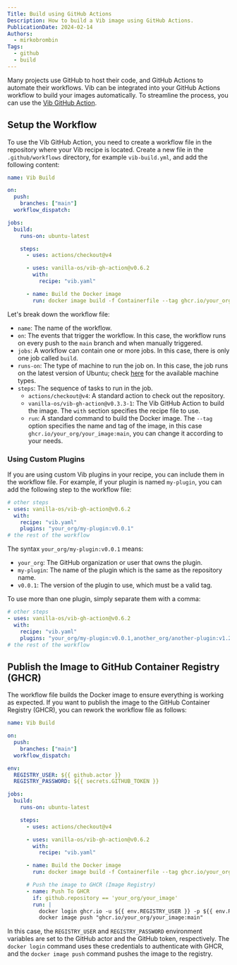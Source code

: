 ```yaml
---
Title: Build using GitHub Actions
Description: How to build a Vib image using GitHub Actions.
PublicationDate: 2024-02-14
Authors:
  - mirkobrombin
Tags:
  - github
  - build
---
```


Many projects use GitHub to host their code, and GitHub Actions to automate their workflows. Vib can be integrated into your GitHub Actions workflow to build your images automatically. To streamline the process, you can use the [Vib GitHub Action](https://github.com/Vanilla-OS/vib-gh-action).

## Setup the Workflow

To use the Vib GitHub Action, you need to create a workflow file in the repository where your Vib recipe is located. Create a new file in the `.github/workflows` directory, for example `vib-build.yml`, and add the following content:

```yaml
name: Vib Build

on:
  push:
    branches: ["main"]
  workflow_dispatch:

jobs:
  build:
    runs-on: ubuntu-latest

    steps:
      - uses: actions/checkout@v4

      - uses: vanilla-os/vib-gh-action@v0.6.2
        with:
          recipe: "vib.yaml"

      - name: Build the Docker image
        run: docker image build -f Containerfile --tag ghcr.io/your_org/your_image:main .
```

Let's break down the workflow file:

- `name`: The name of the workflow.
- `on`: The events that trigger the workflow. In this case, the workflow runs on every push to the `main` branch and when manually triggered.
- `jobs`: A workflow can contain one or more jobs. In this case, there is only one job called `build`.
- `runs-on`: The type of machine to run the job on. In this case, the job runs on the latest version of Ubuntu; check [here](https://github.com/actions/runner-images?tab=readme-ov-file#available-images) for the available machine types.
- `steps`: The sequence of tasks to run in the job.
  - `actions/checkout@v4`: A standard action to check out the repository.
  - `vanilla-os/vib-gh-action@v0.3.3-1`: The Vib GitHub Action to build the image. The `with` section specifies the recipe file to use.
  - `run`: A standard command to build the Docker image. The `--tag` option specifies the name and tag of the image, in this case `ghcr.io/your_org/your_image:main`, you can change it according to your needs.

### Using Custom Plugins

If you are using custom Vib plugins in your recipe, you can include them in the workflow file. For example, if your plugin is named `my-plugin`, you can add the following step to the workflow file:

```yaml
# other steps
- uses: vanilla-os/vib-gh-action@v0.6.2
  with:
    recipe: "vib.yaml"
    plugins: "your_org/my-plugin:v0.0.1"
# the rest of the workflow
```

The syntax `your_org/my-plugin:v0.0.1` means:

- `your_org`: The GitHub organization or user that owns the plugin.
- `my-plugin`: The name of the plugin which is the same as the repository name.
- `v0.0.1`: The version of the plugin to use, which must be a valid tag.

To use more than one plugin, simply separate them with a comma:

```yaml
# other steps
- uses: vanilla-os/vib-gh-action@v0.6.2
  with:
    recipe: "vib.yaml"
    plugins: "your_org/my-plugin:v0.0.1,another_org/another-plugin:v1.2.3"
# the rest of the workflow
```

## Publish the Image to GitHub Container Registry (GHCR)

The workflow file builds the Docker image to ensure everything is working as expected. If you want to publish the image to the GitHub Container Registry (GHCR), you can rework the workflow file as follows:

```yaml
name: Vib Build

on:
  push:
    branches: ["main"]
  workflow_dispatch:

env:
  REGISTRY_USER: ${{ github.actor }}
  REGISTRY_PASSWORD: ${{ secrets.GITHUB_TOKEN }}

jobs:
  build:
    runs-on: ubuntu-latest

    steps:
      - uses: actions/checkout@v4

      - uses: vanilla-os/vib-gh-action@v0.6.2
        with:
          recipe: "vib.yaml"

      - name: Build the Docker image
        run: docker image build -f Containerfile --tag ghcr.io/your_org/your_image .

      # Push the image to GHCR (Image Registry)
      - name: Push To GHCR
        if: github.repository == 'your_org/your_image'
        run: |
          docker login ghcr.io -u ${{ env.REGISTRY_USER }} -p ${{ env.REGISTRY_PASSWORD }}
          docker image push "ghcr.io/your_org/your_image:main"
```

In this case, the `REGISTRY_USER` and `REGISTRY_PASSWORD` environment variables are set to the GitHub actor and the GitHub token, respectively. The `docker login` command uses these credentials to authenticate with GHCR, and the `docker image push` command pushes the image to the registry.
